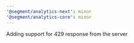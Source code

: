 ```yaml
---
'@segment/analytics-next': minor
'@segment/analytics-core': minor
---
```


Adding support for 429 response from the server
